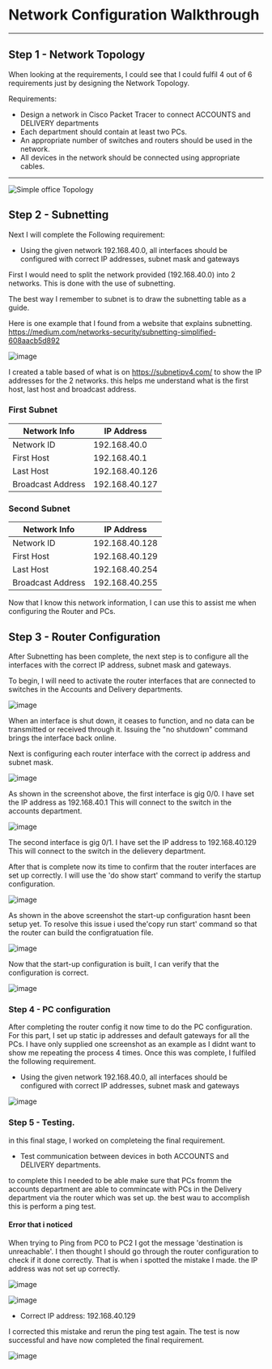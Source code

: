 # Network Configuration Walkthrough
-------------------------------------
## Step 1 - Network Topology 
When looking at the requirements, I could see that I could  fulfil 4 out of 6 requirements just by  designing  the Network Topology.

Requirements:
- Design a network in Cisco Packet Tracer to connect ACCOUNTS and DELIVERY departments
- Each department should contain at least two PCs.
- An appropriate number of switches and routers should be used in the network.
- All devices in the network should be connected using appropriate cables.

------------------------------------
![Simple office Topology](https://github.com/SilasMaphosa/Simple-Office-Networking-Project/assets/121561502/bf35fb30-9320-45fe-b64b-82b6a8210a4a)
## Step 2 - Subnetting
Next I will complete the Following requirement:
- Using the given network 192.168.40.0, all interfaces should be configured with correct IP addresses, subnet mask and gateways

First I would need to split the network provided (192.168.40.0) into 2 networks. This is done with the use of subnetting.

The best way I remember to subnet is to draw the subnetting table as a guide.

Here is one example that I found from a website that explains subnetting. https://medium.com/networks-security/subnetting-simplified-608aacb5d892

![image](https://github.com/SilasMaphosa/Simple-Office-Networking-Project/assets/121561502/cac5eabe-cafd-4554-bea8-49f90238cd7f)

I created a table based of what is on https://subnetipv4.com/ to show the IP addresses for the 2 networks. this helps me understand what is the first host, last host and broadcast address.

### First Subnet
|Network Info                                       | IP Address                 |
|---------------------------------------------------|----------------------------|
|Network ID                                         | 192.168.40.0               |
| First Host                                        | 192.168.40.1               |
| Last Host                                         | 192.168.40.126             |
| Broadcast Address                                 | 192.168.40.127             |

### Second Subnet
|Network Info                                       | IP Address                 |
|---------------------------------------------------|----------------------------|
|Network ID                                         | 192.168.40.128             |
| First Host                                        | 192.168.40.129             |
| Last Host                                         | 192.168.40.254             |
| Broadcast Address                                 | 192.168.40.255             |

Now that I know this network information, I can use this to assist me when configuring the Router and PCs.

## Step 3 - Router Configuration
After Subnetting has been complete, the next step is to configure all the interfaces with the correct IP address, subnet mask and gateways.

To begin, I will need to activate the router interfaces that are connected to switches in the Accounts and Delivery departments.  

![image](https://github.com/SilasMaphosa/Simple-Office-Networking-Project/assets/121561502/66660fc9-10f3-4c19-9d9b-b6fc22c0b013)

When an interface is shut down, it ceases to function, and no data can be transmitted or received through it. Issuing the "no shutdown" command brings the interface back online.

Next is configuring each router interface with the correct ip address and subnet mask.

![image](https://github.com/SilasMaphosa/Simple-Office-Networking-Project/assets/121561502/cbf0bc20-bffd-4fac-aff7-c224c24a5d28) 

As shown in the screenshot above, the first interface is gig 0/0. I have set the IP address as 192.168.40.1
This will connect to the switch in the accounts department.

![image](https://github.com/SilasMaphosa/Simple-Office-Networking-Project/assets/121561502/02ca61d6-ef53-4472-a367-b789d06e89d2)

The second interface is gig 0/1. I have set the IP address to 192.168.40.129
This will connect to the switch in the delievery department.

After that is complete now its time to confirm that the router interfaces are set up correctly. I will use the 'do show start' command to verify the startup configuration.

![image](https://github.com/SilasMaphosa/Simple-Office-Networking-Project/assets/121561502/24629419-7fec-4e36-b48e-beb537b607e6)

As shown in the above screenshot the start-up configuration hasnt been setup yet. To resolve this issue i used the'copy run start' command so that the router can build the configratuation file.

![image](https://github.com/SilasMaphosa/Simple-Office-Networking-Project/assets/121561502/cc110a98-f146-4015-ac11-b1fb84b4053d)

Now that the start-up configuration is built, I can verify that the configuration is correct.

![image](https://github.com/SilasMaphosa/Simple-Office-Networking-Project/assets/121561502/b242f957-4779-4b05-9f75-c5d7a80ea2d4)

### Step 4 - PC configuration 

After completing the router config it now time to do the PC configuration. For this part, I set up static ip addresses and default gateways for all the PCs. I have only supplied one screenshot as an example as I didnt want to show me repeating the process 4 times. Once this was complete, I fulfiled the following requirement.

- Using the given network 192.168.40.0, all interfaces should be configured with correct IP addresses, subnet mask and gateways

![image](https://github.com/SilasMaphosa/Simple-Office-Networking-Project/assets/121561502/5422a189-685f-471b-be85-0109482341a1)


### Step 5 - Testing.

in this final stage, I worked on completeing the final requirement.

- Test communication between devices in both ACCOUNTS and DELIVERY departments.

to complete this I needed to be able make sure that PCs fromm  the accounts department are able to commincate with PCs in the Delivery department via the router which was set up. the best wau to accomplish this is perform a ping test. 

#### Error that i noticed

When trying to Ping from PC0 to PC2 I got the message 'destination is unreachable'. I then thought I should go through the router configuration to check if it done correctly. That is when i spotted the mistake I made. the IP address was not set up correctly. 

![image](https://github.com/SilasMaphosa/Simple-Office-Networking-Project/assets/121561502/b29ba968-50ad-4a51-ace8-575786a740cd)



![image](https://github.com/SilasMaphosa/Simple-Office-Networking-Project/assets/121561502/9abca69a-4c51-4620-a461-ffdfc079c2d1)
- Correct IP address: 192.168.40.129

I corrected this mistake and rerun the ping test again. The test is now successful and have now completed the final requirement.

![image](https://github.com/SilasMaphosa/Simple-Office-Networking-Project/assets/121561502/f0575286-b0a7-4652-9a55-d96727fcd912)






















